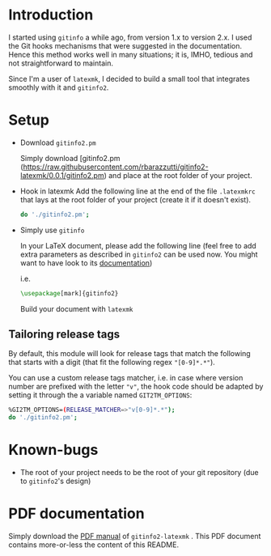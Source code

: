 # Introduction
I started using `gitinfo` a while ago, from version 1.x to version 2.x. I used the Git hooks mechanisms that were suggested in the documentation. Hence this method works well in many situations; it is, IMHO, tedious and not straightforward to maintain.

Since I'm a user of `latexmk`, I decided to build a small tool that integrates smoothly with it and `gitinfo2`.
# Setup
- Download `gitinfo2.pm`

    Simply download [gitinfo2.pm    (https://raw.githubusercontent.com/rbarazzutti/gitinfo2-latexmk/0.0.1/gitinfo2.pm) and place at the root folder of your project.

- Hook in latexmk
    Add the following line at the end of the file `.latexmkrc` that lays at the root folder of your project (create it if it doesn't exist).

    ``` sh
    do './gitinfo2.pm';
    ``` 

- Simply use `gitinfo`
    
    In your LaTeX document, please add the following line (feel free to add extra parameters as described in
    `gitinfo2` can be used now. You might want to have look to its [documentation](http://mirror.switch.ch/ftp/mirror/tex/macros/latex/contrib/gitinfo2/gitinfo2.pdf))

    i.e.
    ``` latex
    \usepackage[mark]{gitinfo2}
    ```

    Build your document with `latexmk`

## Tailoring release tags
By default, this module will look for release tags that match the following that starts with a digit (that fit the following regex `"[0-9]*.*"`).


You can use a custom release tags matcher, i.e. in case where version number are prefixed with the letter `"v"`, the hook code should be adapted by setting it through the a variable named `GIT2TM_OPTIONS`:

``` sh
%GI2TM_OPTIONS=(RELEASE_MATCHER=>"v[0-9]*.*");
do './gitinfo2.pm';
```


# Known-bugs
- The root of your project needs to be the root of your git repository (due to `gitinfo2`'s design)

# PDF documentation
Simply download the [PDF manual](https://raw.githubusercontent.com/rbarazzutti/gitinfo2-latexmk/bin0.0.1/readme.pdf) of `gitinfo2-latexmk` . This PDF document contains more-or-less the content of this README.
